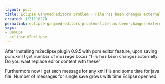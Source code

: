 ```yaml
---
layout: post
title: Eclipse Ganymed editors problem - File has been changes externally.
created: 1221118270
permalink: eclipse-ganymed-editors-problem-file-has-been-changes-externally
tags:
- DevOps
- eclipse m2eclipse
---
```

<p>After installing m2eclipse plugin 0.9.5 with pom editor feature, upon saving pom.xml I get number of message boxes &quot;File has been changes externally. Do you want replace editor content with these&quot;</p><p>Furthermore now I get such message for any xml file and some time for java file. Number of messages for single save grows with time Eclipse openned.</p><p>&nbsp;</p>
